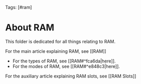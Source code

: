 Tags: [#ram]

# About RAM

This folder is dedicated for all things relating to RAM.

For the main article explaining RAM, see [[RAM]]
- For the types of RAM, see [[RAM#^fca6da|here]].
- For the modes of RAM, see [[RAM#^e848c3|here]].

For the auxiliary article explaining RAM slots, see [[RAM Slots]]
